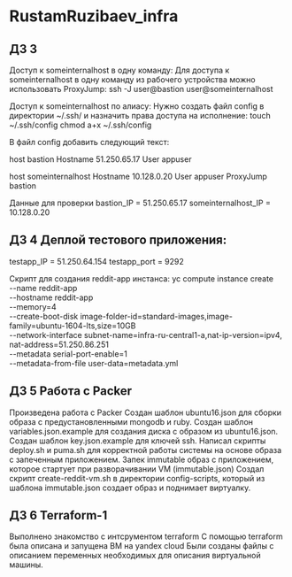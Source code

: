 # RustamRuzibaev_infra
## ДЗ 3
Доступ к someinternalhost в одну команду:
Для доступа к someinternalhost в одну команду из рабочего устройства можно использовать ProxyJump:
ssh -J user@bastion user@someinternalhost

Доступ к someinternalhost по алиасу:
Нужно создать файл config в директории ~/.ssh/ и назначить права доступа на исполнение:
touch ~/.ssh/config
chmod a+x ~/.ssh/config

В файл config добавить следующий текст:

host bastion
        Hostname 51.250.65.17
        User appuser

host someinternalhost
        Hostname 10.128.0.20
        User appuser
        ProxyJump bastion

Данные для проверки
bastion_IP = 51.250.65.17
someinternalhost_IP = 10.128.0.20

## ДЗ 4 Деплой тестового приложения:
testapp_IP = 51.250.64.154
testapp_port = 9292

Скрипт для создания reddit-app инстанса:
yc compute instance create \
  --name reddit-app \
  --hostname reddit-app \
  --memory=4 \
  --create-boot-disk image-folder-id=standard-images,image-family=ubuntu-1604-lts,size=10GB \
  --network-interface subnet-name=infra-ru-central1-a,nat-ip-version=ipv4, nat-address=51.250.86.251\
  --metadata serial-port-enable=1 \
  --metadata-from-file user-data=metadata.yml
## ДЗ 5 Работа с Packer
Произведена работа с Packer
Создан шаблон ubuntu16.json для сборки образа с предустановленными mongodb и ruby.
Создан шаблон variables.json.example для создания диска с образом из ubuntu16.json.
Создан шаблон key.json.example для ключей ssh.
Написал скрипты deploy.sh и puma.sh для корректной работы системы на основе образа с запеченным приложением.
Запек immutable образ с приложением, которое стартует при разворачивании VM (immutable.json)
Создал скрипт create-reddit-vm.sh в директории config-scripts, который из шаблона immutable.json создает образ и поднимает виртуалку.
## ДЗ 6 Terraform-1
Выполнено знакомство с интсрументом terraform
С помощью terraform была описана и запущена ВМ на yandex cloud
Были созданы файлы с описанием переменных необходимых для описания виртуальной машины.
